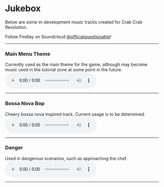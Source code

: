 # Jukebox
Below are some in-development music tracks created for Crab Crab Revolution.

Follow Findlay on Soundcloud [@officialquestionable](https://soundcloud.com/officialquestionable/)!

---

### Main Menu Theme
Currently used as the main theme for the game, although may become music used in the tutorial zone at some point in the future.
<audio controls>
<source src="../media/music/main_menu_theme.mp3" type="audio/mpeg">
Your browser does not support audio! :(
</audio>

---

### Bossa Nova Bop
Cheery bossa nova inspired track. Current usage is to be determined.
<audio controls>
<source src="../media/music/bossa_nova_bop.mp3" type="audio/mpeg">
Your browser does not support audio! :(
</audio>

---

### Danger
Used in dangerous scenarios, such as approaching the chef.
<audio controls>
<source src="../media/music/danger.mp3" type="audio/mpeg">
Your browser does not support audio! :(
</audio>

---